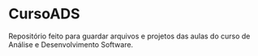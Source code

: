 # CursoADS
Repositório feito para guardar arquivos e projetos das aulas do curso de Análise e Desenvolvimento Software.
